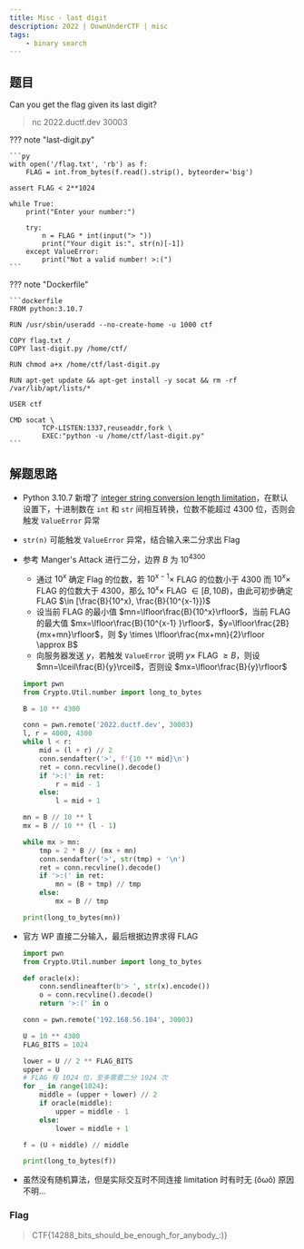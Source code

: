 ```yaml
---
title: Misc - last digit
description: 2022 | DownUnderCTF | misc
tags:
    - binary search
---
```


## 题目

Can you get the flag given its last digit?

> nc 2022.ductf.dev 30003

??? note "last-digit.py"

    ```py
    with open('/flag.txt', 'rb') as f:
        FLAG = int.from_bytes(f.read().strip(), byteorder='big')

    assert FLAG < 2**1024

    while True:
        print("Enter your number:")
        
        try:
            n = FLAG * int(input("> "))
            print("Your digit is:", str(n)[-1])
        except ValueError:
            print("Not a valid number! >:(")
    ```

??? note "Dockerfile"

    ```dockerfile
    FROM python:3.10.7

    RUN /usr/sbin/useradd --no-create-home -u 1000 ctf

    COPY flag.txt /
    COPY last-digit.py /home/ctf/

    RUN chmod a+x /home/ctf/last-digit.py

    RUN apt-get update && apt-get install -y socat && rm -rf /var/lib/apt/lists/*

    USER ctf

    CMD socat \
            TCP-LISTEN:1337,reuseaddr,fork \
            EXEC:"python -u /home/ctf/last-digit.py"
    ```

## 解题思路

- Python 3.10.7 新增了 [integer string conversion length limitation](https://docs.python.org/3/library/stdtypes.html#integer-string-conversion-length-limitation)，在默认设置下，十进制数在 `int` 和 `str` 间相互转换，位数不能超过 $4300$ 位，否则会触发 `ValueError` 异常
- `str(n)` 可能触发 `ValueError` 异常，结合输入来二分求出 Flag
- 参考 Manger's Attack 进行二分，边界 $B$ 为 $10^{4300}$
    - 通过 $10^x$ 确定 Flag 的位数，若 $10^{x-1} \times$ FLAG 的位数小于 $4300$ 而 $10^x \times$ FLAG 的位数大于 $4300$，那么 $10^x \times$ FLAG $\in [B, 10B)$，由此可初步确定 FLAG $\in [\frac{B}{10^x}, \frac{B}{10^{x-1}})$
    - 设当前 FLAG 的最小值 $mn=\lfloor\frac{B}{10^x}\rfloor$，当前 FLAG 的最大值 $mx=\lfloor\frac{B}{10^{x-1} }\rfloor$，$y=\lfloor\frac{2B}{mx+mn}\rfloor$，则 $y \times \lfloor\frac{mx+mn}{2}\rfloor \approx B$
    - 向服务器发送 $y$，若触发 `ValueError` 说明 $y \times$ FLAG $\ge B$，则设 $mn=\lceil\frac{B}{y}\rceil$，否则设 $mx=\lfloor\frac{B}{y}\rfloor$

    ```py
    import pwn
    from Crypto.Util.number import long_to_bytes

    B = 10 ** 4300

    conn = pwn.remote('2022.ductf.dev', 30003)
    l, r = 4000, 4300
    while l < r:
        mid = (l + r) // 2
        conn.sendafter('>', f'{10 ** mid}\n')
        ret = conn.recvline().decode()
        if '>:(' in ret:
            r = mid - 1
        else:
            l = mid + 1

    mn = B // 10 ** l
    mx = B // 10 ** (l - 1)

    while mx > mn:
        tmp = 2 * B // (mx + mn)
        conn.sendafter('>', str(tmp) + '\n')
        ret = conn.recvline().decode()
        if '>:(' in ret:
            mn = (B + tmp) // tmp
        else:
            mx = B // tmp

    print(long_to_bytes(mn))
    ```

- 官方 WP 直接二分输入，最后根据边界求得 FLAG

    ```py
    import pwn
    from Crypto.Util.number import long_to_bytes

    def oracle(x):
        conn.sendlineafter(b'> ', str(x).encode())
        o = conn.recvline().decode()
        return '>:(' in o

    conn = pwn.remote('192.168.56.104', 30003)

    U = 10 ** 4300
    FLAG_BITS = 1024

    lower = U // 2 ** FLAG_BITS
    upper = U
    # FLAG 有 1024 位，至多需要二分 1024 次
    for _ in range(1024):
        middle = (upper + lower) // 2
        if oracle(middle):
            upper = middle - 1
        else:
            lower = middle + 1

    f = (U + middle) // middle

    print(long_to_bytes(f))
    ```

- 虽然没有随机算法，但是实际交互时不同连接 limitation 时有时无 (ŏωŏ) 原因不明...

### Flag

> CTF{14288_bits_should_be_enough_for_anybody_:)}